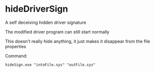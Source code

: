 # hideDriverSign
A self deceiving hidden driver signature

The modified driver program can still start normally

This doesn't really hide anything, it just makes it disappear from the file properties

Command:
```text
hideSign.exe "intoFile.sys" "outFile.sys"
